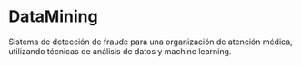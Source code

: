 # DataMining
Sistema de detección de fraude para una organización de atención médica, utilizando técnicas de análisis de datos y machine learning. 

